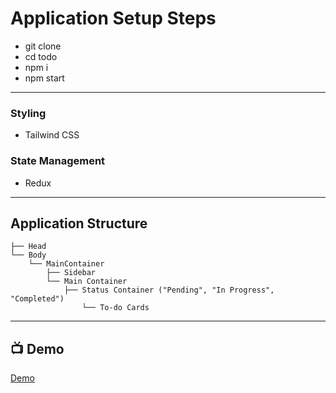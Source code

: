 # Application Setup Steps

* git clone  
* cd todo  
* npm i  
* npm start  

---

### Styling
- Tailwind CSS

### State Management
- Redux

---

## Application Structure
```
├── Head
└── Body
    └── MainContainer
        ├── Sidebar
        └── Main Container
            ├── Status Container ("Pending", "In Progress", "Completed")
                └── To-do Cards
```

---

## 📺 Demo
[Demo](https://github.com/user-attachments/assets/56d28bae-e2c3-4bdc-9758-57dd799147e2)
